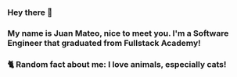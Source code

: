 ### Hey there 👋

### My name is Juan Mateo, nice to meet you. I'm a Software Engineer that graduated from Fullstack Academy!

### 🐈 Random fact about me: I love animals, especially cats!
<!--
**jmateoFSA/jmateoFSA** is a ✨ _special_ ✨ repository because its `README.md` (this file) appears on your GitHub profile.

Here are some ideas to get you started:

- 🔭 I’m currently working on ...
- 🌱 I’m currently learning ...
- 👯 I’m looking to collaborate on ...
- 🤔 I’m looking for help with ...
- 💬 Ask me about ...
- 📫 How to reach me: ...
- 😄 Pronouns: ...
- ⚡ Fun fact: ...
-->
